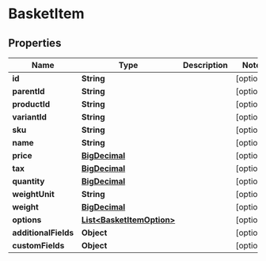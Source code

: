 

# BasketItem

## Properties

Name | Type | Description | Notes
------------ | ------------- | ------------- | -------------
**id** | **String** |  |  [optional]
**parentId** | **String** |  |  [optional]
**productId** | **String** |  |  [optional]
**variantId** | **String** |  |  [optional]
**sku** | **String** |  |  [optional]
**name** | **String** |  |  [optional]
**price** | [**BigDecimal**](BigDecimal.md) |  |  [optional]
**tax** | [**BigDecimal**](BigDecimal.md) |  |  [optional]
**quantity** | [**BigDecimal**](BigDecimal.md) |  |  [optional]
**weightUnit** | **String** |  |  [optional]
**weight** | [**BigDecimal**](BigDecimal.md) |  |  [optional]
**options** | [**List&lt;BasketItemOption&gt;**](BasketItemOption.md) |  |  [optional]
**additionalFields** | **Object** |  |  [optional]
**customFields** | **Object** |  |  [optional]




